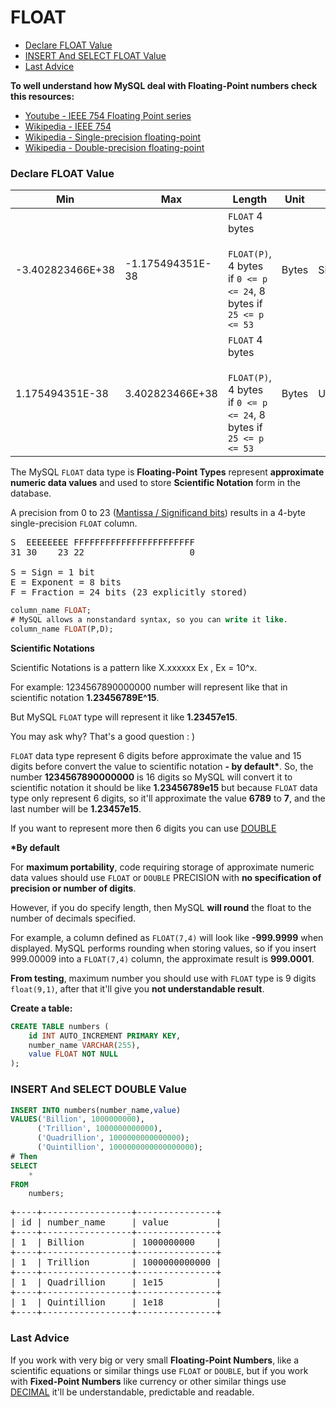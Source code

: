 # FLOAT

* [Declare FLOAT Value](#declare-float-value)
* [INSERT And SELECT FLOAT Value](#insert-and-select-float-value)
* [Last Advice](#last-advice)

**To well understand how MySQL deal with Floating-Point numbers check this resources:**
* [Youtube - IEEE 754 Floating Point series](https://www.youtube.com/playlist?list=PLKK11Ligqithrgou1e6_kl9HJr1jI_LcT)
* [Wikipedia - IEEE 754](https://en.wikipedia.org/wiki/IEEE_754)
* [Wikipedia - Single-precision floating-point](https://en.wikipedia.org/wiki/Single-precision_floating-point_format)
* [Wikipedia - Double-precision floating-point](https://en.wikipedia.org/wiki/Double-precision_floating-point_format)

### Declare FLOAT Value
Min | Max | Length | Unit | Note
---|---|---|---|---|
-3.402823466E+38 | -1.175494351E-38 | `FLOAT` 4 bytes <br> <br> `FLOAT(P)`, 4 bytes if `0 <= p <= 24`, 8 bytes if `25 <= p <= 53`| Bytes | Signed
1.175494351E-38 | 3.402823466E+38 | `FLOAT` 4 bytes <br> <br> `FLOAT(P)`, 4 bytes if `0 <= p <= 24`, 8 bytes if `25 <= p <= 53`| Bytes | Unsigned

The MySQL `FLOAT` data type is **Floating-Point Types** represent **approximate numeric data values** and used to store **Scientific Notation** form in the database.

A precision from 0 to 23 ([Mantissa / Significand bits](https://en.wikipedia.org/wiki/Significand)) results in a 4-byte single-precision `FLOAT` column.

<pre>
S  EEEEEEEE FFFFFFFFFFFFFFFFFFFFFFF
31 30    23 22                    0

S = Sign = 1 bit
E = Exponent = 8 bits
F = Fraction = 24 bits (23 explicitly stored)
</pre>

```sql
column_name FLOAT;
# MySQL allows a nonstandard syntax, so you can write it like.
column_name FLOAT(P,D);
```

**Scientific Notations**

Scientific Notations is a pattern like X.xxxxxx Ex , Ex = 10^x.

For example: 1234567890000000 number will represent like that in scientific notation **1.23456789E^15**.

But MySQL `FLOAT` type will represent it like **1.23457e15**.

You may ask why? That's a good question : )

`FLOAT` data type represent 6 digits before approximate the value and 15 digits before convert the value to scientific notation **- by default\***. So, the number **1234567890000000** is 16 digits so MySQL will convert it to scientific notation it should be like **1.23456789e15** but because `FLOAT` data type only represent 6 digits, so it'll approximate the value **6789** to **7**, and the last number will be **1.23457e15**.

If you want to represent more then 6 digits you can use [DOUBLE](./double.md)

**\*By default**

For **maximum portability**, code requiring storage of approximate numeric data values should use `FLOAT` or `DOUBLE` PRECISION with **no specification of precision or number of digits**.

However, if you do specify length, then MySQL **will round** the float to the number of decimals specified.

For example, a column defined as `FLOAT(7,4)` will look like **-999.9999** when displayed. MySQL performs rounding when storing values, so if you insert 999.00009 into a `FLOAT(7,4)` column, the approximate result is **999.0001**.

**From testing**, maximum number you should use with `FLOAT` type is 9 digits `float(9,1)`, after that it'll give you **not understandable result**.

**Create a table:**

```sql
CREATE TABLE numbers (
    id INT AUTO_INCREMENT PRIMARY KEY,
    number_name VARCHAR(255),
    value FLOAT NOT NULL
);
```

### INSERT And SELECT DOUBLE Value
```sql
INSERT INTO numbers(number_name,value)
VALUES('Billion', 1000000000),
      ('Trillion', 1000000000000),
      ('Quadrillion', 1000000000000000);
      ('Quintillion', 1000000000000000000);
# Then
SELECT
    *
FROM
    numbers;
```

<pre>
+----+-----------------+---------------+
| id | number_name     | value         |
+----+-----------------+---------------+
| 1  | Billion         | 1000000000    |
+----+-----------------+---------------+
| 1  | Trillion        | 1000000000000 |
+----+-----------------+---------------+
| 1  | Quadrillion     | 1e15          |
+----+-----------------+---------------+
| 1  | Quintillion     | 1e18          |
+----+-----------------+---------------+
</pre>


### Last Advice
If you work with very big or very small **Floating-Point Numbers**, like a scientific equations or similar things use `FLOAT` or `DOUBLE`, but if you work with **Fixed-Point Numbers** like currency or other similar things use [DECIMAL](./decimal.md) it'll be understandable, predictable and readable.
